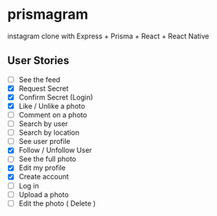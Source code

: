 # prismagram
instagram clone with Express + Prisma + React + React Native


## User Stories

- [ ] See the feed
- [x] Request Secret 
- [x] Confirm Secret (Login)
- [x] Like / Unlike a photo
- [ ] Comment on a photo
- [ ] Search by user
- [ ] Search by location
- [ ] See user profile
- [x] Follow / Unfollow User
- [ ] See the full photo
- [x] Edit my profile
- [x] Create account
- [ ] Log in
- [ ] Upload a photo
- [ ] Edit the photo ( Delete )

